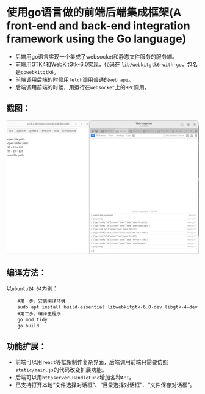 # 使用go语言做的前端后端集成框架(A front-end and back-end integration framework using the Go language)

* 后端用go语言实现一个集成了websocket和静态文件服务的服务端。
* 前端用GTK4和WebKitGtk-6.0实现，代码在 `lib/webkitgtk6-with-go`，包名是`gowebkitgtk6`。
* 前端调用后端的时候用`fetch`调用普通的`web api`。
* 后端调用前端的时候，用运行在`websocket`上的`RPC`调用。

## 截图：
![webkitgtk6go](webkitgo.png)

## 编译方法：

以`ubuntu24.04`为例：
```
    #第一步，安装编译环境
    sudo apt install build-essential libwebkitgtk-6.0-dev libgtk-4-dev
    #第二步，编译主程序
    go mod tidy
    go build
```

## 功能扩展：

* 前端可以用`react`等框架制作复杂界面，后端调用前端只需要仿照`static/main.js`的代码改变扩展功能。
* 后端可以用`httpserver.HandleFunc`增加各种`API`。
* 已支持打开本地“文件选择对话框”、“目录选择对话框”、“文件保存对话框”。

